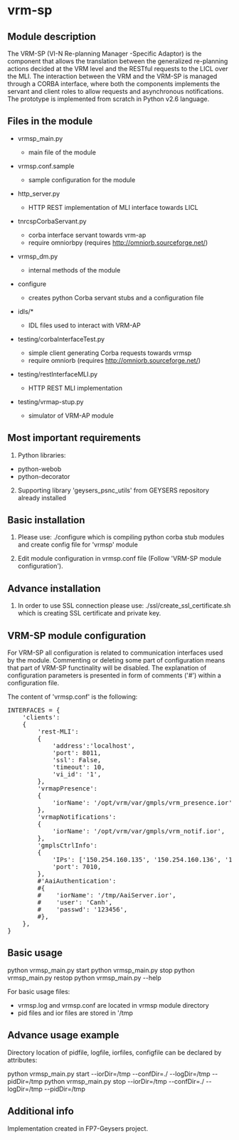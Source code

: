 vrm-sp 
=======

Module description
--------------------
The VRM-SP (VI-N Re-planning Manager -Specific Adaptor) is the component that allows the translation between the generalized re-planning actions decided at the VRM level 
and the RESTful requests to the LICL over the MLI. The interaction between the VRM and the VRM-SP is managed through a CORBA interface, where 
both the components implements the servant and client roles to allow requests and asynchronous notifications. The prototype is implemented from scratch in Python v2.6 language.


Files in the module
--------------------
* vrmsp_main.py
    - main file of the module
* vrmsp.conf.sample
    - sample configuration for the module
* http_server.py
    - HTTP REST implementation of MLI interface towards LICL
* tnrcspCorbaServant.py
    - corba interface servant towards vrm-ap
    - require omniorbpy (requires http://omniorb.sourceforge.net/)
* vrmsp_dm.py
    - internal methods of the module
* configure
    - creates python Corba servant stubs and a configuration file
    
* idls/*
    - IDL files used to interact with VRM-AP
    
* testing/corbaInterfaceTest.py
    - simple client generating Corba requests towards vrmsp
    - require omniorb (requires http://omniorb.sourceforge.net/)
* testing/restInterfaceMLI.py
    - HTTP REST MLI implementation
* testing/vrmap-stup.py
    - simulator of VRM-AP module


Most important requirements
------------------------------
1) Python libraries:
 - python-webob
 - python-decorator
 
2) Supporting library 'geysers_psnc_utils' from GEYSERS repository already installed


Basic installation
------------------
1) Please use:
  ./configure
  which is compiling python corba stub modules and create config file for 'vrmsp' module
  
2) Edit module configuration in vrmsp.conf file (Follow 'VRM-SP module configuration').


Advance installation
---------------------
1) In order to use SSL connection please use:
  ./ssl/create_ssl_certificate.sh
 which is creating SSL certificate and private key.
  

VRM-SP module configuration
-------------------------------
For VRM-SP all configuration is related to communication interfaces used by the module.
Commenting or deleting some part of configuration means that part of VRM-SP functinality will be disabled.
The explanation of configuration parameters is presented in form of comments ('#') within a configuration file.

The content of 'vrmsp.conf' is the following:

<pre>
INTERFACES = {
    'clients':
    {
        'rest-MLI':
        {
            'address':'localhost',
            'port': 8011,
            'ssl': False,
            'timeout': 10,
            'vi_id': '1',
        },
        'vrmapPresence':
        {
            'iorName': '/opt/vrm/var/gmpls/vrm_presence.ior',
        },
        'vrmapNotifications':
        {
            'iorName': '/opt/vrm/var/gmpls/vrm_notif.ior',
        },
        'gmplsCtrlInfo':
        {
            'IPs': ['150.254.160.135', '150.254.160.136', '150.254.160.137', '150.254.160.138'],
            'port': 7010,
        },
        #'AaiAuthentication':
        #{
        #    'iorName': '/tmp/AaiServer.ior',
        #    'user': 'Canh',
        #    'passwd': '123456',
        #},
    },
}
</pre>

Basic usage
-------------
  python vrmsp_main.py start
  python vrmsp_main.py stop
  python vrmsp_main.py restop
  python vrmsp_main.py --help

For basic usage files:
 - vrmsp.log and vrmsp.conf are located in vrmsp module directory
 - pid files and ior files are stored in '/tmp


Advance usage example
-------------------------
Directory location of pidfile, logfile, iorfiles, configfile can be declared by attributes:

  python vrmsp_main.py start --iorDir=/tmp --confDir=./ --logDir=/tmp --pidDir=/tmp
  python vrmsp_main.py stop --iorDir=/tmp --confDir=./ --logDir=/tmp --pidDir=/tmp
   
   
Additional info
---------------
Implementation created in FP7-Geysers project.
